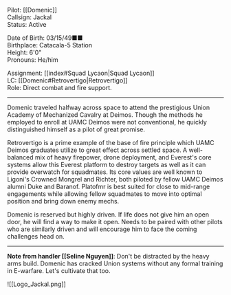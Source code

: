 
Pilot: [[Domenic]]<br>Callsign: Jackal<br>Status: Active

Date of Birth: 03/15/49■■<br>Birthplace: Catacala-5 Station<br>Height: 6'0"<br>Pronouns: He/him

Assignment: [[index#Squad Lycaon|Squad Lycaon]]<br>LC: [[Domenic#Retrovertigo|Retrovertigo]]<br>Role: Direct combat and fire support.

---

Domenic traveled halfway across space to attend the prestigious Union Academy of Mechanized Cavalry at Deimos. Though the methods he employed to enroll at UAMC Deimos were not conventional, he quickly distinguished himself as a pilot of great promise. 

Retrovertigo is a prime example of the base of fire principle which UAMC Deimos graduates utilize to great effect across settled space. A well-balanced mix of heavy firepower, drone deployment, and Everest's core systems allow this Everest platform to destroy targets as well as it can provide overwatch for squadmates. Its core values are well known to Ligoni's Crowned Mongrel and Richter, both piloted by fellow UAMC Deimos alumni Duke and Baranof. Platofmr is best suited for close to mid-range engagements while allowing fellow squadmates to move into optimal position and bring down enemy mechs.

Domenic is reserved but highly driven. If life does not give him an open door, he will find a way to make it open. Needs to be paired with other pilots who are similarly driven and will encourage him to face the coming challenges head on.

---

**Note from handler [[Seline Nguyen]]**: Don't be distracted by the heavy arms build. Domenic has cracked Union systems without any formal training in E-warfare. Let's cultivate that too.

![[Logo_Jackal.png]]
